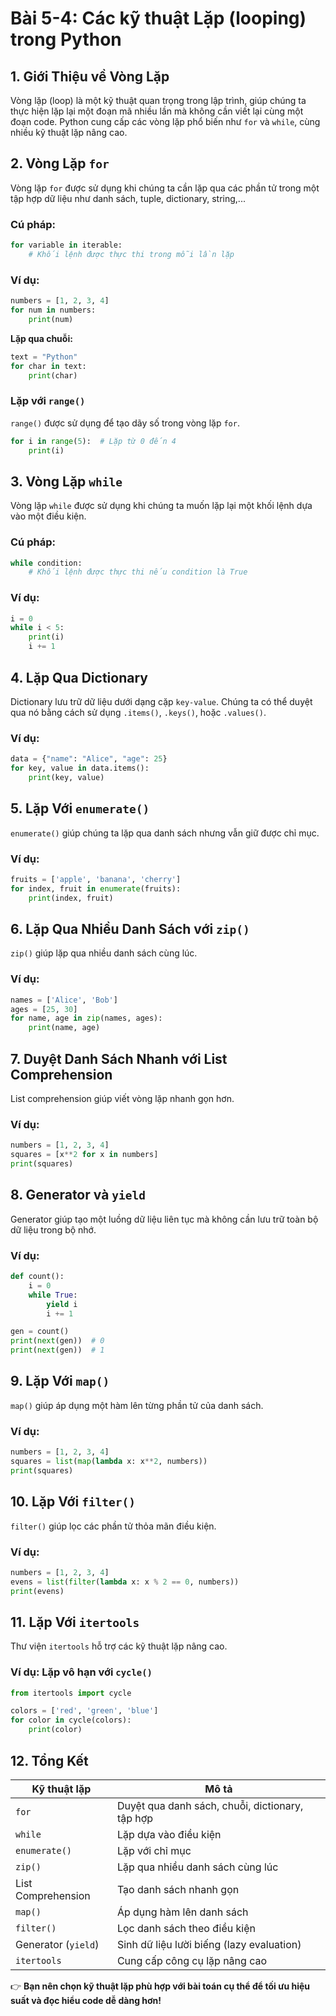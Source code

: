 # Bài 5-4: Các kỹ thuật Lặp (looping) trong Python

## 1. Giới Thiệu về Vòng Lặp
Vòng lặp (loop) là một kỹ thuật quan trọng trong lập trình, giúp chúng ta thực hiện lặp lại một đoạn mã nhiều lần mà không cần viết lại cùng một đoạn code. Python cung cấp các vòng lặp phổ biến như `for` và `while`, cùng nhiều kỹ thuật lặp nâng cao.

## 2. Vòng Lặp `for`
Vòng lặp `for` được sử dụng khi chúng ta cần lặp qua các phần tử trong một tập hợp dữ liệu như danh sách, tuple, dictionary, string,...

### Cú pháp:
```python
for variable in iterable:
    # Khối lệnh được thực thi trong mỗi lần lặp
```

### Ví dụ:
```python
numbers = [1, 2, 3, 4]
for num in numbers:
    print(num)
```
**Lặp qua chuỗi:**
```python
text = "Python"
for char in text:
    print(char)
```

### Lặp với `range()`
`range()` được sử dụng để tạo dãy số trong vòng lặp `for`.
```python
for i in range(5):  # Lặp từ 0 đến 4
    print(i)
```

## 3. Vòng Lặp `while`
Vòng lặp `while` được sử dụng khi chúng ta muốn lặp lại một khối lệnh dựa vào một điều kiện.

### Cú pháp:
```python
while condition:
    # Khối lệnh được thực thi nếu condition là True
```

### Ví dụ:
```python
i = 0
while i < 5:
    print(i)
    i += 1
```

## 4. Lặp Qua Dictionary
Dictionary lưu trữ dữ liệu dưới dạng cặp `key-value`. Chúng ta có thể duyệt qua nó bằng cách sử dụng `.items()`, `.keys()`, hoặc `.values()`.

### Ví dụ:
```python
data = {"name": "Alice", "age": 25}
for key, value in data.items():
    print(key, value)
```

## 5. Lặp Với `enumerate()`
`enumerate()` giúp chúng ta lặp qua danh sách nhưng vẫn giữ được chỉ mục.

### Ví dụ:
```python
fruits = ['apple', 'banana', 'cherry']
for index, fruit in enumerate(fruits):
    print(index, fruit)
```

## 6. Lặp Qua Nhiều Danh Sách với `zip()`
`zip()` giúp lặp qua nhiều danh sách cùng lúc.

### Ví dụ:
```python
names = ['Alice', 'Bob']
ages = [25, 30]
for name, age in zip(names, ages):
    print(name, age)
```

## 7. Duyệt Danh Sách Nhanh với List Comprehension
List comprehension giúp viết vòng lặp nhanh gọn hơn.

### Ví dụ:
```python
numbers = [1, 2, 3, 4]
squares = [x**2 for x in numbers]
print(squares)
```

## 8. Generator và `yield`
Generator giúp tạo một luồng dữ liệu liên tục mà không cần lưu trữ toàn bộ dữ liệu trong bộ nhớ.

### Ví dụ:
```python
def count():
    i = 0
    while True:
        yield i
        i += 1

gen = count()
print(next(gen))  # 0
print(next(gen))  # 1
```

## 9. Lặp Với `map()`
`map()` giúp áp dụng một hàm lên từng phần tử của danh sách.

### Ví dụ:
```python
numbers = [1, 2, 3, 4]
squares = list(map(lambda x: x**2, numbers))
print(squares)
```

## 10. Lặp Với `filter()`
`filter()` giúp lọc các phần tử thỏa mãn điều kiện.

### Ví dụ:
```python
numbers = [1, 2, 3, 4]
evens = list(filter(lambda x: x % 2 == 0, numbers))
print(evens)
```

## 11. Lặp Với `itertools`
Thư viện `itertools` hỗ trợ các kỹ thuật lặp nâng cao.

### Ví dụ: Lặp vô hạn với `cycle()`
```python
from itertools import cycle

colors = ['red', 'green', 'blue']
for color in cycle(colors):
    print(color)
```

## 12. Tổng Kết
| Kỹ thuật lặp  | Mô tả |
|--------------|----------------------|
| `for` | Duyệt qua danh sách, chuỗi, dictionary, tập hợp |
| `while` | Lặp dựa vào điều kiện |
| `enumerate()` | Lặp với chỉ mục |
| `zip()` | Lặp qua nhiều danh sách cùng lúc |
| List Comprehension | Tạo danh sách nhanh gọn |
| `map()` | Áp dụng hàm lên danh sách |
| `filter()` | Lọc danh sách theo điều kiện |
| Generator (`yield`) | Sinh dữ liệu lười biếng (lazy evaluation) |
| `itertools` | Cung cấp công cụ lặp nâng cao |

👉 **Bạn nên chọn kỹ thuật lặp phù hợp với bài toán cụ thể để tối ưu hiệu suất và đọc hiểu code dễ dàng hơn!**

